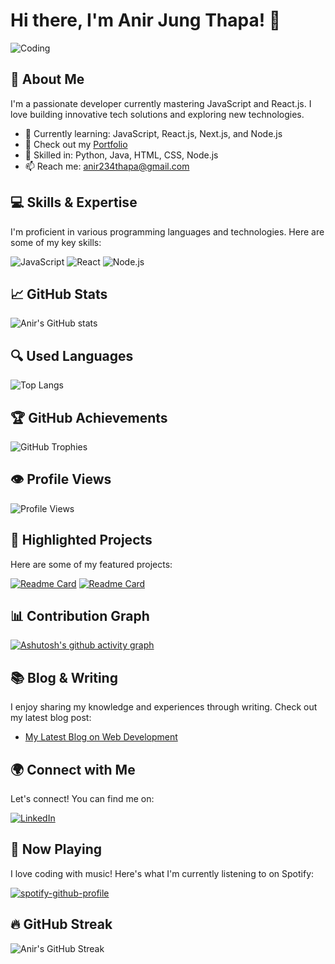 # Hi there, <span style="display: inline-block;" class="animate__animated animate__heartBeat">I'm Anir Jung Thapa!</span> 👋

![Coding](https://media.giphy.com/media/QHE5gWI0QjqF2/giphy.gif)

## 🚀 About Me
I'm a passionate developer currently mastering JavaScript and React.js. I love building innovative tech solutions and exploring new technologies.

- 🌱 Currently learning: JavaScript, React.js, Next.js, and Node.js
- 💼 Check out my [Portfolio](https://main--stirring-sfogliatella-786bed.netlify.app/)
- 💬 Skilled in: Python, Java, HTML, CSS, Node.js
- 📫 Reach me: [anir234thapa@gmail.com](mailto:anir234thapa@gmail.com)

## 💻 Skills & Expertise
I'm proficient in various programming languages and technologies. Here are some of my key skills:

![JavaScript](https://img.shields.io/badge/-JavaScript-F7DF1E?style=for-the-badge&logo=javascript&logoColor=black)
![React](https://img.shields.io/badge/-React-61DAFB?style=for-the-badge&logo=react&logoColor=black)
![Node.js](https://img.shields.io/badge/-Node.js-339933?style=for-the-badge&logo=node.js&logoColor=white)

## 📈 GitHub Stats
![Anir's GitHub stats](https://github-readme-stats.vercel.app/api?username=aneer-thapa1&show_icons=true&theme=radical)

## 🔍 Used Languages
![Top Langs](https://github-readme-stats.vercel.app/api/top-langs/?username=aneer-thapa1&layout=compact&theme=radical&langs_count=10)

## 🏆 GitHub Achievements
![GitHub Trophies](https://github-profile-trophy.vercel.app/?username=aneer-thapa1&theme=nord&column=6&margin-h=15&margin-w=15)

## 👁️ Profile Views
![Profile Views](https://komarev.com/ghpvc/?username=aneer-thapa1)

## 🌟 Highlighted Projects
Here are some of my featured projects:

[![Readme Card](https://github-readme-stats.vercel.app/api/pin/?username=aneer-thapa1&repo=project-one&theme=radical)](https://github.com/aneer-thapa1/project-one)
[![Readme Card](https://github-readme-stats.vercel.app/api/pin/?username=aneer-thapa1&repo=project-two&theme=radical)](https://github.com/aneer-thapa1/project-two)

## 📊 Contribution Graph
[![Ashutosh's github activity graph](https://github-readme-activity-graph.vercel.app/graph?username=aneer-thapa1&bg_color=0d0d0d&color=5bc8c1&line=2c8f96&point=403d3d&area=true&hide_border=true)](https://github.com/ashutosh00710/github-readme-activity-graph)

## 📚 Blog & Writing
I enjoy sharing my knowledge and experiences through writing. Check out my latest blog post:

- [My Latest Blog on Web Development](#)

## 🌍 Connect with Me
Let's connect! You can find me on:

[![LinkedIn](https://img.shields.io/badge/-LinkedIn-0077B5?style=flat-square&logo=linkedin&logoColor=white)](https://www.linkedin.com/in/anir-thapa-270a922bb/)

## 🎵 Now Playing
I love coding with music! Here's what I'm currently listening to on Spotify:

[![spotify-github-profile](https://spotify-github-profile.kittinanx.com/api/view?uid=31pqrrwmiuxklyx2kfen6pwhd3zi&cover_image=true&theme=default&show_offline=true&background_color=000000&interchange=true&bar_color=28c39c&bar_color_cover=true)](https://spotify-github-profile.kittinanx.com/api/view?uid=31pqrrwmiuxklyx2kfen6pwhd3zi&redirect=true)

## 🔥 GitHub Streak
![Anir's GitHub Streak](https://github-readme-streak-stats.herokuapp.com/?user=aneer-thapa1&theme=dark)

